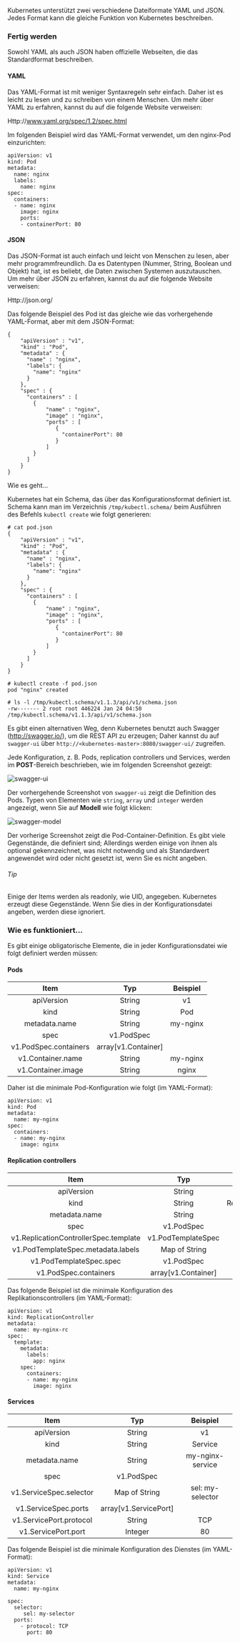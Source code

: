 Kubernetes unterstützt zwei verschiedene Dateiformate YAML und JSON. Jedes Format kann die gleiche Funktion von Kubernetes beschreiben.

### Fertig werden

Sowohl YAML als auch JSON haben offizielle Webseiten, die das Standardformat beschreiben.

#### YAML

Das YAML-Format ist mit weniger Syntaxregeln sehr einfach. Daher ist es leicht zu lesen und zu schreiben von einem Menschen. Um mehr über YAML zu erfahren, kannst du auf die folgende Website verweisen:

Http://www.yaml.org/spec/1.2/spec.html

Im folgenden Beispiel wird das YAML-Format verwendet, um den nginx-Pod einzurichten:
```
apiVersion: v1
kind: Pod
metadata:
  name: nginx
  labels:
    name: nginx
spec:
  containers:
  - name: nginx
    image: nginx
    ports:
    - containerPort: 80
```

#### JSON

Das JSON-Format ist auch einfach und leicht von Menschen zu lesen, aber mehr programmfreundlich. Da es Datentypen (Nummer, String, Boolean und Objekt) hat, ist es beliebt, die Daten zwischen Systemen auszutauschen. Um mehr über JSON zu erfahren, kannst du auf die folgende Website verweisen:

Http://json.org/

Das folgende Beispiel des Pod ist das gleiche wie das vorhergehende YAML-Format, aber mit dem JSON-Format:
```
{
    "apiVersion" : "v1",
    "kind" : "Pod",
    "metadata" : {
      "name" : "nginx",
      "labels": {
        "name": "nginx"
      }
    },
    "spec" : {
      "containers" : [
        {
            "name" : "nginx",
            "image" : "nginx",
            "ports" : [
               {
                 "containerPort": 80
               }
            ]
        }
      ]
    }
}
```

Wie es geht…

Kubernetes hat ein Schema, das über das Konfigurationsformat definiert ist. Schema kann man im Verzeichnis `/tmp/kubectl.schema/` beim Ausführen des Befehls `kubectl create` wie folgt generieren:
```
# cat pod.json
{
    "apiVersion" : "v1",
    "kind" : "Pod",
    "metadata" : {
      "name" : "nginx",
      "labels": {
        "name": "nginx"
      }
    },
    "spec" : {
      "containers" : [
        {
            "name" : "nginx",
            "image" : "nginx",
            "ports" : [
               {
                 "containerPort": 80
               }
            ]
        }
      ]
    }
}

# kubectl create -f pod.json
pod "nginx" created

# ls -l /tmp/kubectl.schema/v1.1.3/api/v1/schema.json
-rw------- 2 root root 446224 Jan 24 04:50 /tmp/kubectl.schema/v1.1.3/api/v1/schema.json
```

Es gibt einen alternativen Weg, denn Kubernetes benutzt auch Swagger (http://swagger.io/), um die REST API zu erzeugen; Daher kannst du auf `swagger-ui` über `http://<kubernetes-master>:8080/swagger-ui/` zugreifen.

Jede Konfiguration, z. B. Pods, replication controllers und Services, werden im **POST**-Bereich beschrieben, wie im folgenden Screenshot gezeigt:

![swagger-ui](https://www.packtpub.com/graphics/9781788297615/graphics/B05161_03_06.jpg)

Der vorhergehende Screenshot von `swagger-ui` zeigt die Definition des Pods. Typen von Elementen wie `string`, `array` und `integer` werden angezeigt, wenn Sie auf **Modell** wie folgt klicken:

![swagger-model](https://www.packtpub.com/graphics/9781788297615/graphics/B05161_03_07.jpg)

Der vorherige Screenshot zeigt die Pod-Container-Definition. Es gibt viele Gegenstände, die definiert sind; Allerdings werden einige von ihnen als optional gekennzeichnet, was nicht notwendig und als Standardwert angewendet wird oder nicht gesetzt ist, wenn Sie es nicht angeben.

###### Tip
Einige der Items werden als readonly, wie UID, angegeben. Kubernetes erzeugt diese Gegenstände. Wenn Sie dies in der Konfigurationsdatei angeben, werden diese ignoriert.

### Wie es funktioniert…

Es gibt einige obligatorische Elemente, die in jeder Konfigurationsdatei wie folgt definiert werden müssen:

#### Pods

|Item|Typ|Beispiel|
| :---: | :---: | :---: |
|apiVersion|String|v1|
|kind|String|Pod|
|metadata.name|String|my-nginx|
|spec|v1.PodSpec||
|v1.PodSpec.containers|array[v1.Container]||
|v1.Container.name|String|my-nginx|
|v1.Container.image|String|nginx|

Daher ist die minimale Pod-Konfiguration wie folgt (im YAML-Format):
```
apiVersion: v1
kind: Pod
metadata:
  name: my-nginx
spec:
  containers:
  - name: my-nginx
    image: nginx
```

#### Replication controllers

|Item|Typ|Beispiel|
| :---: | :---: | :---: |
|apiVersion|String|v1|
|kind|String|ReplicationController|
|metadata.name|String|my-nginx-rc|
|spec|v1.PodSpec||
|v1.ReplicationControllerSpec.template|v1.PodTemplateSpec||
|v1.PodTemplateSpec.metadata.labels|Map of String|app:nginx|
|v1.PodTemplateSpec.spec|v1.PodSpec ||
|v1.PodSpec.containers|array[v1.Container]|As same as pod|

Das folgende Beispiel ist die minimale Konfiguration des Replikationscontrollers (im YAML-Format):

```
apiVersion: v1
kind: ReplicationController
metadata:
  name: my-nginx-rc
spec:
  template:
    metadata:
      labels:
        app: nginx
    spec:
      containers:
      - name: my-nginx
        image: nginx
```

#### Services

|Item|Typ|Beispiel|
| :---: | :---: | :---: |
|apiVersion|String|v1|
|kind|String|Service|
|metadata.name|String|my-nginx-service|
|spec|v1.PodSpec||
|v1.ServiceSpec.selector|Map of String|sel: my-selector|
|v1.ServiceSpec.ports|array[v1.ServicePort]||
|v1.ServicePort.protocol|String|TCP|
|v1.ServicePort.port|Integer|80|

Das folgende Beispiel ist die minimale Konfiguration des Dienstes (im YAML-Format):
```
apiVersion: v1
kind: Service
metadata:
  name: my-nginx

spec:
  selector:
     sel: my-selector
  ports:
    - protocol: TCP
      port: 80
```

